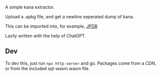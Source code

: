 A simple kana extractor.

Upload a .apkg file, and get a newline seperated dump of kana.

This can be imported into, for example, [JPDB](https://jpdb.io)

Lazily written with the help of ChatGPT.

## Dev

To dev this, just run `npx http-server` and go.  Packages come from a CDN, or from the included sql-wasm.wasm file.
